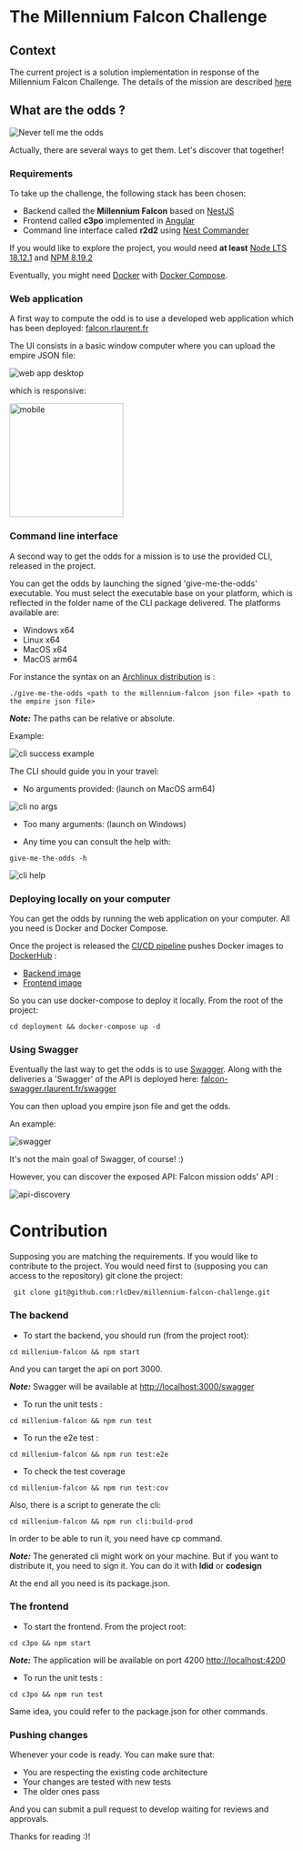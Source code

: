 # The Millennium Falcon Challenge

## Context
The current project is a solution implementation in response of the Millennium Falcon Challenge.
The details of the mission are described [here](https://github.com/dataiku/millenium-falcon-challenge)

## What are the odds ?

![Never tell me the odds](docs/never-tell-me-the-odds.gif)

Actually, there are several ways to get them. Let's discover that together!

### Requirements

To take up the challenge, the following stack has been chosen:
- Backend called the **Millennium Falcon** based on [NestJS](https://nestjs.com/)
- Frontend called **c3po** implemented in [Angular](https://angular.io/)
- Command line interface called **r2d2** using [Nest Commander](https://docs.nestjs.com/recipes/nest-commander#nest-commander)

If you would like to explore the project, you would need **at least** [Node LTS 18.12.1](https://nodejs.org/dist/v18.12.1/)
and  [NPM 8.19.2](https://www.npmjs.com/package/npm/v/8.19.2)

Eventually, you might need [Docker](https://www.docker.com/) with [Docker Compose](https://docs.docker.com/compose/).

### Web application
A first way to compute the odd is to use a developed web application which has been deployed: [falcon.rlaurent.fr](https://falcon.rlaurent.fr)

The UI consists in a basic window computer where you can upload the empire JSON file:

![web app desktop](docs/webapp-desktop.png)

which is responsive:

<img alt="mobile" src="docs/webapp-mobile.jpg" width="200">

### Command line interface
A second way to get the odds for a mission is to use the provided CLI, released in the project.

You can get the odds by launching the signed 'give-me-the-odds' executable.
You must select the executable base on your platform, which is reflected in the folder name of the CLI package delivered. The platforms available are:
- Windows x64
- Linux x64
- MacOS x64
- MacOS arm64

For instance the syntax on an [Archlinux distribution](https://archlinux.fr/) is :

``./give-me-the-odds <path to the millennium-falcon json file> <path to the empire json file>``

**_Note:_** The paths can be relative or absolute.

Example:

![cli success example](docs/cli-successful-example.png)

The CLI should guide you in your travel:

- No arguments provided: (launch on MacOS arm64)

![cli no args](docs/cli-no-args.jpg)

- Too many arguments: (launch on Windows)

- Any time you can consult the help with:

``give-me-the-odds -h``

![cli help](docs/cli-help.png)

### Deploying locally on your computer

You can get the odds by running the web application on your computer. All you need is Docker and Docker Compose.

Once the project is released the [CI/CD pipeline](https://work.rlaurent.fr/login?from=%2F) pushes Docker images to [DockerHub](https://hub.docker.com/) :
- [Backend image](https://hub.docker.com/repository/docker/rlcdev/millennium-falcon)
- [Frontend image](https://hub.docker.com/repository/docker/rlcdev/millennium-falcon-front)

So you can use docker-compose to deploy it locally. From the root of the project:

``cd deployment && docker-compose up -d``

### Using Swagger

Eventually the last way to get the odds is to use [Swagger](https://swagger.io/).
Along with the deliveries a 'Swagger' of the API is deployed here: [falcon-swagger.rlaurent.fr/swagger](https://falcon-swagger.rlaurent.fr/swagger)

You can then upload you empire json file and get the odds.

An example:

![swagger](docs/swagger.png)

It's not the main goal of Swagger, of course! :)

However, you can discover the exposed API: Falcon mission odds' API :

![api-discovery](docs/api-discovery.png)

# Contribution

Supposing you are matching the requirements.
If you would like to contribute to the project. You would need first to (supposing you can access to the repository) git clone the project: 

`` git clone git@github.com:rlcDev/millennium-falcon-challenge.git``

### The backend

- To start the backend, you should run (from the project root):

``cd millenium-falcon && npm start``

And you can target the api on port 3000.

**_Note:_** Swagger will be available at [http://localhost:3000/swagger](http://localhost:3000/swagger)

- To run the unit tests : 

``cd millenium-falcon && npm run test``

- To run the e2e test :

``cd millenium-falcon && npm run test:e2e``

- To check the test coverage

``cd millenium-falcon && npm run test:cov``

Also, there is a script to generate the cli:

``cd millenium-falcon && npm run cli:build-prod``

In order to be able to run it, you need have cp command.

**_Note:_** The generated cli might work on your machine. But if you want to distribute it, you need to sign it.
You can do it with **ldid** or **codesign**

At the end all you need is its package.json.

### The frontend

- To start the frontend. From the project root:

``cd c3po && npm start``

**_Note:_** The application will be available on port 4200 [http://localhost:4200](http://localhost:4200)

- To run the unit tests :

``cd c3po && npm run test``

Same idea, you could refer to the package.json for other commands.

### Pushing changes

Whenever your code is ready.
You can make sure that:
- You are respecting the existing code architecture
- Your changes are tested with new tests
- The older ones pass

And you can submit a pull request to develop waiting for reviews and approvals.

Thanks for reading :)!





